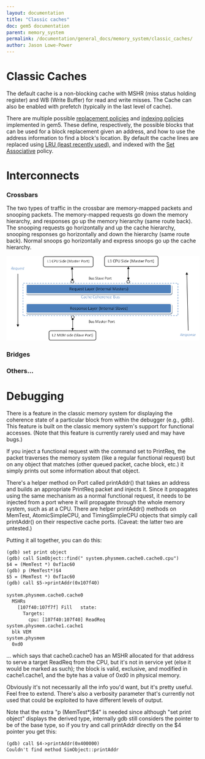 ```yaml
---
layout: documentation
title: "Classic caches"
doc: gem5 documentation
parent: memory_system
permalink: /documentation/general_docs/memory_system/classic_caches/
author: Jason Lowe-Power
---
```


# Classic Caches

The default cache is a non-blocking cache with MSHR (miss status holding
register) and WB (Write Buffer) for read and write misses. The Cache can
also be enabled with prefetch (typically in the last level of cache).

There are multiple possible [replacement policies](replacement_policies) and [indexing
policies](indexing_policies) implemented in gem5. These define, respectively, the possible
blocks that can be used for a block replacement given an address, and
how to use the address information to find a block\'s location. By
default the cache lines are replaced using [LRU (least recently used)](replacement_policies),
and indexed with the [Set Associative](indexing_policies) policy.


# Interconnects

### Crossbars

The two types of traffic in the crossbar are memory-mapped packets and
snooping packets. The memory-mapped requests go down the memory
hierarchy, and responses go up the memory hierarchy (same route back).
The snooping requests go horizontally and up the cache hierarchy,
snooping responses go horizontally and down the hierarchy (same route
back). Normal snoops go horizontally and express snoops go up the cache
hierarchy.

![Bus Connections](/assets/img/Bus.png)

### Bridges

### Others...

# Debugging

There is a feature in the classic memory system for displaying the coherence state of a particular block from within the debugger (e.g., gdb). This feature is built on the classic memory system's support for functional accesses. (Note that this feature is currently rarely used and may have bugs.)

If you inject a functional request with the command set to PrintReq, the packet traverses the memory system (like a regular functional request) but on any object that matches (other queued packet, cache block, etc.) it simply prints out some information about that object.

There's a helper method on Port called printAddr() that takes an address and builds an appropriate PrintReq packet and injects it. Since it propagates using the same mechanism as a normal functional request, it needs to be injected from a port where it will propagate through the whole memory system, such as at a CPU. There are helper printAddr() methods on MemTest, AtomicSimpleCPU, and TimingSimpleCPU objects that simply call printAddr() on their respective cache ports. (Caveat: the latter two are untested.)

Putting it all together, you can do this:

```
(gdb) set print object
(gdb) call SimObject::find(" system.physmem.cache0.cache0.cpu")
$4 = (MemTest *) 0xf1ac60
(gdb) p (MemTest*)$4
$5 = (MemTest *) 0xf1ac60
(gdb) call $5->printAddr(0x107f40)

system.physmem.cache0.cache0
  MSHRs
    [107f40:107f7f] Fill   state:
      Targets:
        cpu: [107f40:107f40] ReadReq
system.physmem.cache1.cache1
  blk VEM
system.physmem
  0xd0
```

... which says that cache0.cache0 has an MSHR allocated for that address to serve a target ReadReq from the CPU, but it's not in service yet (else it would be marked as such); the block is valid, exclusive, and modified in cache1.cache1, and the byte has a value of 0xd0 in physical memory.

Obviously it's not necessarily all the info you'd want, but it's pretty useful. Feel free to extend. There's also a verbosity parameter that's currently not used that could be exploited to have different levels of output.

Note that the extra "p (MemTest*)$4" is needed since although "set print object" displays the derived type, internally gdb still considers the pointer to be of the base type, so if you try and call printAddr directly on the $4 pointer you get this:

```
(gdb) call $4->printAddr(0x400000)
Couldn't find method SimObject::printAddr
```
